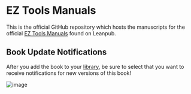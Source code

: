 # EZ Tools Manuals

This is the official GitHub repository which hosts the manuscripts for the official [EZ Tools Manuals](https://leanpub.com/eztoolsmanuals) found on Leanpub. 

## Book Update Notifications

After you add the book to your [library](https://leanpub.com/user_dashboard/library), be sure to select that you want to receive notifications for new versions of this book!

![image](https://user-images.githubusercontent.com/36825567/190553151-f6690ba6-8dce-4d81-b806-0556cac39b73.png)
